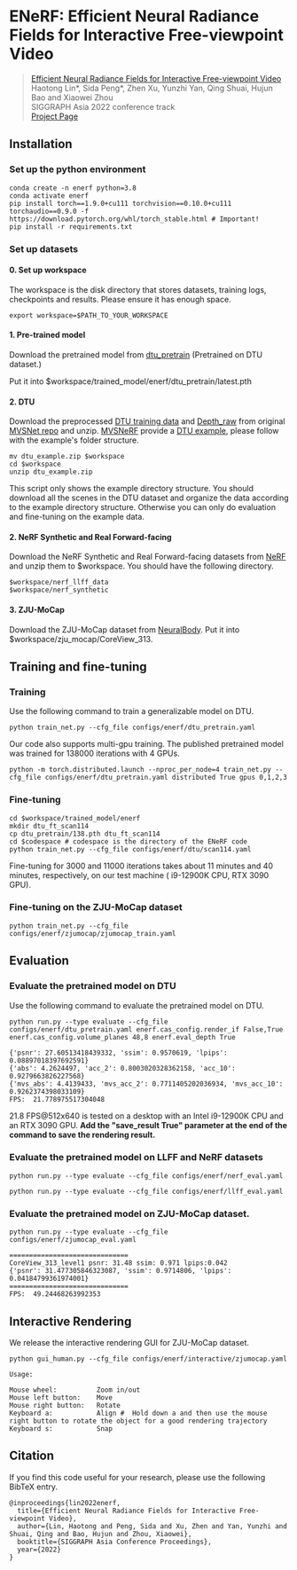 # ENeRF: Efficient Neural Radiance Fields for Interactive Free-viewpoint Video

> [Efficient Neural Radiance Fields for Interactive Free-viewpoint Video](https://arxiv.org/abs/2112.01517)  
> Haotong Lin*, Sida Peng*, Zhen Xu, Yunzhi Yan, Qing Shuai, Hujun Bao and Xiaowei Zhou \
> SIGGRAPH Asia 2022 conference track  
> [Project Page](https://zju3dv.github.io/enerf)

## Installation

### Set up the python environment

```
conda create -n enerf python=3.8
conda activate enerf
pip install torch==1.9.0+cu111 torchvision==0.10.0+cu111 torchaudio==0.9.0 -f https://download.pytorch.org/whl/torch_stable.html # Important!
pip install -r requirements.txt
```

### Set up datasets

#### 0. Set up workspace
The workspace is the disk directory that stores datasets, training logs, checkpoints and results. Please ensure it has enough space. 
```
export workspace=$PATH_TO_YOUR_WORKSPACE
```
   
#### 1. Pre-trained model

Download the pretrained model from [dtu_pretrain](https://zjueducn-my.sharepoint.com/:f:/g/personal/haotongl_zju_edu_cn/EmR67vRXWZdJjvBtRlI4ENkB0RL6tSOUGxdP5NX4-QyXpA?e=8fckHh) (Pretrained on DTU dataset.)

Put it into $workspace/trained_model/enerf/dtu_pretrain/latest.pth

#### 2. DTU
Download the preprocessed [DTU training data](https://drive.google.com/file/d/1eDjh-_bxKKnEuz5h-HXS7EDJn59clx6V/view)
and [Depth_raw](https://virutalbuy-public.oss-cn-hangzhou.aliyuncs.com/share/cascade-stereo/CasMVSNet/dtu_data/dtu_train_hr/Depths_raw.zip) from original [MVSNet repo](https://github.com/YoYo000/MVSNet)
and unzip. [MVSNeRF](https://github.com/apchenstu/mvsnerf) provide a [DTU example](https://1drv.ms/u/s!AjyDwSVHuwr8zhAAXh7x5We9czKj?e=oStQ48), please follow with the example's folder structure.

```
mv dtu_example.zip $workspace
cd $workspace
unzip dtu_example.zip
```
This script only shows the example directory structure. You should download all the scenes in the DTU dataset and organize the data according to the example directory structure. Otherwise you can only do evaluation and fine-tuning on the example data.

#### 2. NeRF Synthetic and Real Forward-facing
Download the NeRF Synthetic and Real Forward-facing datasets from [NeRF](https://drive.google.com/drive/folders/128yBriW1IG_3NJ5Rp7APSTZsJqdJdfc1) and unzip them to $workspace. 
You should have the following directory.
```
$workspace/nerf_llff_data
$workspace/nerf_synthetic
```
#### 3. ZJU-MoCap

Download the ZJU-MoCap dataset from [NeuralBody](https://github.com/zju3dv/neuralbody/blob/master/INSTALL.md#zju-mocap-dataset).
Put it into $workspace/zju_mocap/CoreView_313.

<!-- #### 5. DynamicCap -->
<!-- #### 6. Custom Data -->

## Training and fine-tuning

### Training
Use the following command to train a generalizable model on DTU.
```
python train_net.py --cfg_file configs/enerf/dtu_pretrain.yaml 
```

Our code also supports multi-gpu training. The published pretrained model was trained for 138000 iterations with 4 GPUs.
```
python -m torch.distributed.launch --nproc_per_node=4 train_net.py --cfg_file configs/enerf/dtu_pretrain.yaml distributed True gpus 0,1,2,3
```


### Fine-tuning

```
cd $workspace/trained_model/enerf
mkdir dtu_ft_scan114
cp dtu_pretrain/138.pth dtu_ft_scan114
cd $codespace # codespace is the directory of the ENeRF code
python train_net.py --cfg_file configs/enerf/dtu/scan114.yaml
```

Fine-tuning for 3000 and 11000 iterations takes about 11 minutes and 40 minutes, respectively, on our test machine ( i9-12900K CPU, RTX 3090 GPU).

### Fine-tuning on the ZJU-MoCap dataset

```
python train_net.py --cfg_file configs/enerf/zjumocap/zjumocap_train.yaml
```


## Evaluation

### Evaluate the pretrained model on DTU

Use the following command to evaluate the pretrained model on DTU.
```
python run.py --type evaluate --cfg_file configs/enerf/dtu_pretrain.yaml enerf.cas_config.render_if False,True enerf.cas_config.volume_planes 48,8 enerf.eval_depth True
```


```
{'psnr': 27.60513418439332, 'ssim': 0.9570619, 'lpips': 0.08897018397692591}
{'abs': 4.2624497, 'acc_2': 0.8003020328362158, 'acc_10': 0.9279663826227568}
{'mvs_abs': 4.4139433, 'mvs_acc_2': 0.7711405202036934, 'mvs_acc_10': 0.9262374398033109}
FPS:  21.778975517304048
```

21.8 FPS@512x640 is tested on a desktop with an Intel i9-12900K CPU and an RTX 3090 GPU. **Add the "save_result True" parameter at the end of the command to save the rendering result.**

### Evaluate the pretrained model on LLFF and NeRF datasets

```
python run.py --type evaluate --cfg_file configs/enerf/nerf_eval.yaml
```

```
python run.py --type evaluate --cfg_file configs/enerf/llff_eval.yaml
```

### Evaluate the pretrained model on ZJU-MoCap dataset.

```
python run.py --type evaluate --cfg_file configs/enerf/zjumocap_eval.yaml
```

```
==============================
CoreView_313_level1 psnr: 31.48 ssim: 0.971 lpips:0.042
{'psnr': 31.477305846323087, 'ssim': 0.9714806, 'lpips': 0.04184799361974001}
==============================
FPS:  49.24468263992353
```

## Interactive Rendering

We release the interactive rendering GUI for ZJU-MoCap dataset.

```
python gui_human.py --cfg_file configs/enerf/interactive/zjumocap.yaml
```

```
Usage:

Mouse wheel:          Zoom in/out
Mouse left button:    Move
Mouse right button:   Rotate
Keyboard a:           Align #  Hold down a and then use the mouse right button to rotate the object for a good rendering trajectory
Keyboard s:           Snap
```

## Citation

If you find this code useful for your research, please use the following BibTeX entry.

```
@inproceedings{lin2022enerf,
  title={Efficient Neural Radiance Fields for Interactive Free-viewpoint Video},
  author={Lin, Haotong and Peng, Sida and Xu, Zhen and Yan, Yunzhi and Shuai, Qing and Bao, Hujun and Zhou, Xiaowei},
  booktitle={SIGGRAPH Asia Conference Proceedings},
  year={2022}
}
```

